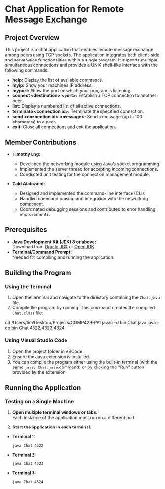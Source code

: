 # Chat Application for Remote Message Exchange

## Project Overview
This project is a chat application that enables remote message exchange among peers using TCP sockets. The application integrates both client-side and server-side functionalities within a single program. It supports multiple simultaneous connections and provides a UNIX shell-like interface with the following commands:
- **help:** Display the list of available commands.
- **myip:** Show your machine’s IP address.
- **myport:** Show the port on which your program is listening.
- **connect \<destination\> \<port\>:** Establish a TCP connection to another peer.
- **list:** Display a numbered list of all active connections.
- **terminate \<connection id\>:** Terminate the specified connection.
- **send \<connection id\> \<message\>:** Send a message (up to 100 characters) to a peer.
- **exit:** Close all connections and exit the application.

## Member Contributions
- **Timothy Eng:**  
  - Developed the networking module using Java’s socket programming.
  - Implemented the server thread for accepting incoming connections.
  - Conducted unit testing for the connection management module.

- **Zaid Alabwaini:**  
  - Designed and implemented the command-line interface (CLI).
  - Handled command parsing and integration with the networking component.
  - Coordinated debugging sessions and contributed to error handling improvements.

## Prerequisites
- **Java Development Kit (JDK) 8 or above:**  
  Download from [Oracle JDK](https://www.oracle.com/java/technologies/javase-downloads.html) or [OpenJDK](https://openjdk.java.net/install/).
- **Terminal/Command Prompt:**  
  Needed for compiling and running the application.

## Building the Program

### Using the Terminal
1. Open the terminal and navigate to the directory containing the `Chat.java` file.
2. Compile the program by running:
This command creates the compiled `Chat.class` file.

cd /Users/tim/Desktop/Projects/COMP429-PA1
javac -d bin Chat.java
java -cp bin Chat 4322,4323,4324


### Using Visual Studio Code
1. Open the project folder in VSCode.
2. Ensure the Java extension is installed.
3. You can compile the program either using the built-in terminal (with the same `javac Chat.java` command) or by clicking the "Run" button provided by the extension.

## Running the Application

### Testing on a Single Machine
1. **Open multiple terminal windows or tabs:**  
Each instance of the application must run on a different port.

2. **Start the application in each terminal:**
- **Terminal 1:**
  ```
  java Chat 4322
  ```
- **Terminal 2:**
  ```
  java Chat 4323
  ```
- **Terminal 3:**
  ```
  java Chat 4324
  ```
